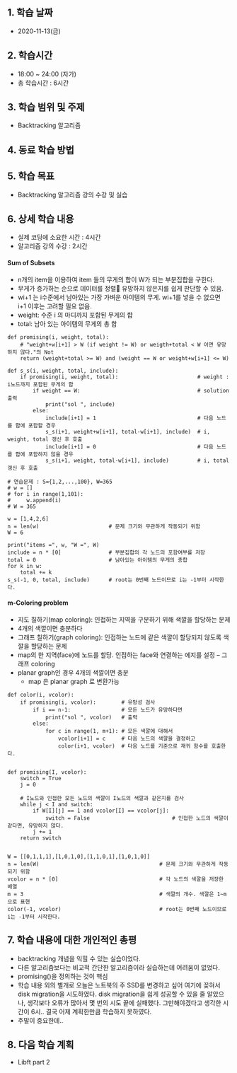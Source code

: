## 1. 학습 날짜
+ 2020-11-13(금)

## 2. 학습시간
+ 18:00 ~ 24:00 (자가)   
+ 총 학습시간 : 6시간

## 3. 학습 범위 및 주제
+ Backtracking 알고리즘

## 4. 동료 학습 방법

## 5. 학습 목표
+ Backtracking 알고리즘 강의 수강 및 실습


## 6. 상세 학습 내용
+ 실제 코딩에 소요한 시간 : 4시간    
+ 알고리즘 강의 수강 : 2시간    

#### Sum of Subsets   
+ n개의 item을 이용하여 item 들의 무게의 합이 W가 되는 부분집합을 구한다.
+ 무게가 증가하는 순으로 데이터를 정렬 유망하지 않은지를 쉽게 판단할 수 있음.
+ wi+1 는 i수준에서 남아있는 가장 가벼운 아이템의 무게. wi+1를 넣을 수 없으면 i+1 이후는 고려할 필요 없음.
+ weight: 수준 i 의 마디까지 포함된 무게의 합
+ total: 남아 있는 아이템의 무게의 총 합

```
def promising(i, weight, total):
	# "weight+w[i+1] > W (if weight != W) or weigth+total < W 이면 유망하지 않다."의 Not
	return (weight+total >= W) and (weight == W or weight+w[i+1] <= W)

def s_s(i, weight, total, include):
	if promising(i, weight, total):							# weight : i노드까지 포함된 무게의 합
		if weight == W:										# solution 출력
			print("sol ", include)
		else:
			include[i+1] = 1								# 다음 노드를 합에 포함할 경우
			s_s(i+1, weight+w[i+1], total-w[i+1], include)	# i, weight, total 갱신 후 호출
			include[i+1] = 0								# 다음 노드를 합에 포함하지 않을 경우
			s_s(i+1, weight, total-w[i+1], include)			# i, total 갱신 후 호출

# 연습문제 : S={1,2,...,100}, W=365
# w = []
# for i in range(1,101):
#     w.append(i)
# W = 365

w = [1,4,2,6]
n = len(w)						# 문제 크기와 무관하게 작동되기 위함
W = 6

print("items =", w, "W =", W)
include = n * [0]				# 부분집합의 각 노드의 포함여부를 저장
total = 0						# 남아있는 아이템의 무게의 총합
for k in w:
    total += k
s_s(-1, 0, total, include)		# root는 0번째 노드이므로 i는 -1부터 시작한다.

```


#### m-Coloring problem
+ 지도 칠하기(map coloring): 인접하는 지역을 구분하기 위해 색깔을 할당하는 문제
+ 4개의 색깔이면 충분하다
+ 그래프 칠하기(graph coloring): 인접하는 노드에 같은 색깔이 할당되지 않도록 색깔을 할당하는 문제
+ map의 한 지역(face)에 노드를 할당. 인접하는 face와 연결하는 에지를 설정 – 그래프 coloring
+ planar graph인 경우 4개의 색깔이면 충분
    + map 은 planar graph 로 변환가능

```
def color(i, vcolor):
	if promising(i, vcolor):		# 유망성 검사
		if i == n-1:				# 모든 노드가 유망하다면
			print("sol ", vcolor)	# 출력
		else:
			for c in range(1, m+1): # 모든 색깔에 대해서
				vcolor[i+1] = c		# 다음 노드의 색깔을 결정하고
				color(i+1, vcolor)	# 다음 노드를 기준으로 재귀 함수를 호출한다.


def promising(I, vcolor):
	switch = True
	j = 0

	# I노드와 인접한 모든 노드의 색깔이 I노드의 색깔과 같은지를 검사
	while j < I and switch:
		if W[I][j] == 1 and vcolor[I] == vcolor[j]:
			switch = False							# 인접한 노드의 색깔이 같다면, 유망하지 않다.
		j += 1
	return switch


W = [[0,1,1,1],[1,0,1,0],[1,1,0,1],[1,0,1,0]]
n = len(W)										# 문제 크기와 무관하게 작동되기 위함
vcolor = n * [0]								# 각 노드의 색깔을 저장한 배열
m = 3											# 색깔의 개수. 색깔은 1~m으로 표현
color(-1, vcolor)								# root는 0번째 노드이므로 i는 -1부터 시작한다.

```

## 7. 학습 내용에 대한 개인적인 총평
+ backtracking 개념을 익힐 수 있는 실습이었다.
+ 다른 알고리즘보다는 비교적 간단한 알고리즘이라 실습하는데 어려움이 없었다.
+ promising()을 정의하는 것이 핵심
+ 학습 내용 외의 별개로 오늘은 노트북의 주 SSD를 변경하고 싶어 여기에 꽂혀서 disk migration을 시도하였다. disk migration을 쉽게 성공할 수 있을 줄 알았으나, 생각보다 오류가 많아서 몇 번의 시도 끝에 실패했다. 그만해야겠다고 생각한 시간이 6시.. 결국 어제 계획한만큼 학습하지 못하였다.  
+ 주말이 중요한데..


## 8. 다음 학습 계획
+ Libft part 2 